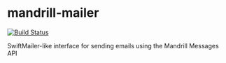 mandrill-mailer
==============

[![Build Status](https://travis-ci.org/chrisbarr/mandrill-mailer.svg)](https://travis-ci.org/chrisbarr/mandrill-mailer)

SwiftMailer-like interface for sending emails using the Mandrill Messages API
